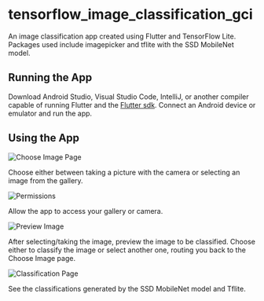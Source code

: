 # tensorflow_image_classification_gci

An image classification app created using Flutter and TensorFlow Lite. Packages used include imagepicker and tflite with the SSD MobileNet model.

## Running the App

Download Android Studio, Visual Studio Code, IntelliJ, or another compiler capable of running Flutter and the [Flutter sdk](https://flutter.dev/). Connect an Android device or emulator and run the app.

## Using the App

![Choose Image Page](/images/chooseImagePage.jpg)

Choose either between taking a picture with the camera or selecting an image from the gallery.

![Permissions](/images/permissions.jpg)

Allow the app to access your gallery or camera.

![Preview Image](/images/previewImage.jpg)

After selecting/taking the image, preview the image to be classified. Choose either to classify the image or select another one, routing you back to the Choose Image page.

![Classification Page](/images/classificationPage.jpg)

See the classifications generated by the SSD MobileNet model and Tflite.
